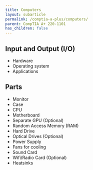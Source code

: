 ```yaml
---
title: Computers
layout: subarticle
permalink: /comptia-a-plus/computers/
parent: CompTIA A+ 220-1101
has_children: false
---
```


## Input and Output (I/O)

- Hardware
- Operating system
- Applications

## Parts

- Monitor
- Case
- CPU
- Motherboard
- Separate GPU (Optional)
- Random Access Memory (RAM)
- Hard Drive
- Optical Drives (Optional)
- Power Supply
- Fans for cooling
- Sound Card
- Wifi/Radio Card (Optional)
- Heatsinks
